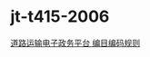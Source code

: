 # jt-t415-2006

[道路运输电子政务平台 编目编码规则](http://std.samr.gov.cn/hb/search/stdHBDetailed?id=8B1827F1AAB0BB19E05397BE0A0AB44A)